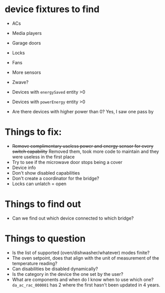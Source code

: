 # device fixtures to find

- ACs
- Media players
- Garage doors
- Locks
- Fans
- More sensors
- Zwave?

- Devices with `energySaved` entity >0
- Devices with `powerEnergy` entity >0
- Are there devices with higher power than 0? Yes, I saw one pass by

# Things to fix:

- ~~Remove complimentary useless power and energy sensor for every switch capability~~ Removed them, took more code to maintain and they were useless in the first place
- Try to see if the microwave door stops being a cover 
- Device info
- Don't show disabled capabilities
- Don't create a coordinator for the bridge?
- Locks can unlatch = open

# Things to find out

- Can we find out which device connected to which bridge?

# Things to question

- Is the list of supported (oven/dishwasher/whatever) modes finite?
- The oven setpoint, does that align with the unit of measurement of the temperature reading?
- Can disabilities be disabled dynamically?
- Is the category in the device the one set by the user?
- What are components and when do I know when to use which one? `da_ac_rac_000001` has 2 where the first hasn't been updated in 4 years.